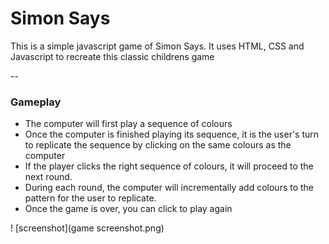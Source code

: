 # Simon Says

This is a simple javascript game of Simon Says. It uses HTML, CSS and Javascript to recreate this classic childrens game 

--

### Gameplay 

* The computer will first play a sequence of colours 
* Once the computer is finished playing its sequence, it is the user's turn to replicate the sequence by clicking on the same colours as the computer
* If the player clicks the right sequence of colours, it will proceed to the next round. 
* During each round, the computer will incrementally add colours to the pattern for the user to replicate. 
* Once the game is over, you can click to play again 


! [screenshot](game screenshot.png)


